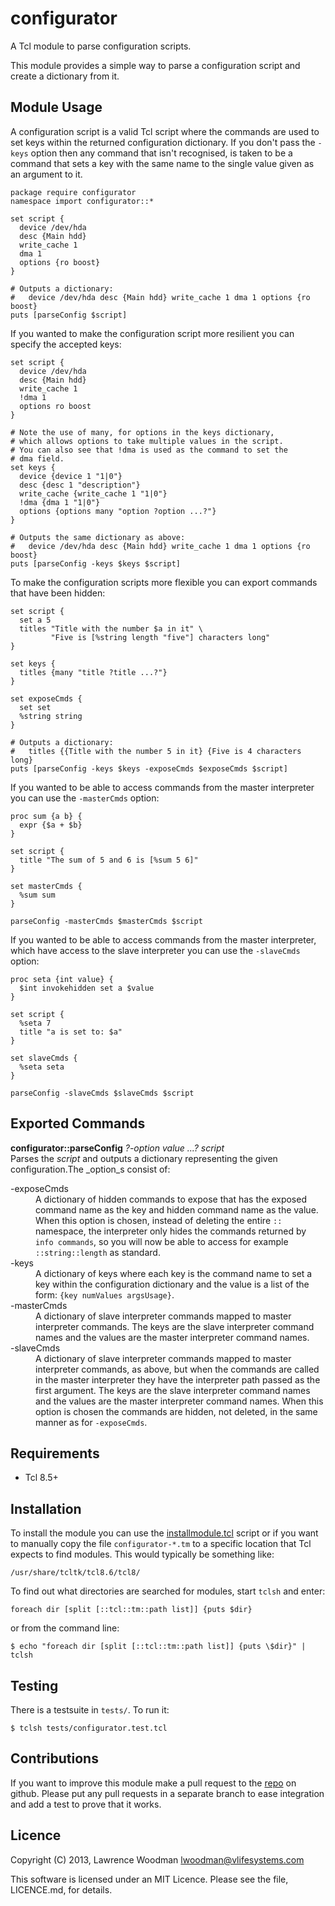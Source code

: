 configurator
============
A Tcl module to parse configuration scripts.

This module provides a simple way to parse a configuration script and create a dictionary from it.

Module Usage
------------
A configuration script is a valid Tcl script where the commands are used to set keys within the returned configuration dictionary.  If you don't pass the `-keys` option then any command that isn't recognised, is taken to be a command that sets a key with the same name to the single value given as an argument to it.

    package require configurator
    namespace import configurator::*

    set script {
      device /dev/hda
      desc {Main hdd}
      write_cache 1
      dma 1
      options {ro boost}
    }

    # Outputs a dictionary:
    #   device /dev/hda desc {Main hdd} write_cache 1 dma 1 options {ro boost}
    puts [parseConfig $script]

If you wanted to make the configuration script more resilient you can specify the accepted keys:

    set script {
      device /dev/hda
      desc {Main hdd}
      write_cache 1
      !dma 1
      options ro boost
    }

    # Note the use of many, for options in the keys dictionary,
    # which allows options to take multiple values in the script.
    # You can also see that !dma is used as the command to set the
    # dma field.
    set keys {
      device {device 1 "1|0"}
      desc {desc 1 "description"}
      write_cache {write_cache 1 "1|0"}
      !dma {dma 1 "1|0"}
      options {options many "option ?option ...?"}
    }

    # Outputs the same dictionary as above:
    #   device /dev/hda desc {Main hdd} write_cache 1 dma 1 options {ro boost}
    puts [parseConfig -keys $keys $script]


To make the configuration scripts more flexible you can export commands that have been hidden:

    set script {
      set a 5
      titles "Title with the number $a in it" \
             "Five is [%string length "five"] characters long"
    }

    set keys {
      titles {many "title ?title ...?"}
    }

    set exposeCmds {
      set set
      %string string
    }

    # Outputs a dictionary:
    #   titles {{Title with the number 5 in it} {Five is 4 characters long}
    puts [parseConfig -keys $keys -exposeCmds $exposeCmds $script]

If you wanted to be able to access commands from the master interpreter you can use the `-masterCmds` option:

    proc sum {a b} {
      expr {$a + $b}
    }

    set script {
      title "The sum of 5 and 6 is [%sum 5 6]"
    }

    set masterCmds {
      %sum sum
    }

    parseConfig -masterCmds $masterCmds $script

If you wanted to be able to access commands from the master interpreter, which have access to the slave interpreter you can use the `-slaveCmds` option:

    proc seta {int value} {
      $int invokehidden set a $value
    }

    set script {
      %seta 7
      title "a is set to: $a"
    }

    set slaveCmds {
      %seta seta
    }

    parseConfig -slaveCmds $slaveCmds $script

Exported Commands
-----------------

**configurator::parseConfig** _?-option value ...?_ _script_<br />
Parses the _script_ and outputs a dictionary representing the given configuration.The _option_s consist of:
<dl>
  <dt>-exposeCmds</dt>
    <dd>A dictionary of hidden commands to expose that has the exposed command name as the key and hidden command name as the value.  When this option is chosen, instead of deleting the entire <code>::</code> namespace, the interpreter only hides the commands returned by <code>info commands</code>, so you will now be able to access for example <code>::string::length</code> as standard.</dd>
  <dt>-keys</dt>
    <dd>A dictionary of keys where each key is the command name to set a key within the configuration dictionary and the value is a list of the form: <code>{key numValues argsUsage}</code>.</dd>
  <dt>-masterCmds</dt>
    <dd>A dictionary of slave interpreter commands mapped to master interpreter commands.  The keys are the slave interpreter command names and the values are the master interpreter command names.</dd>
  <dt>-slaveCmds</dt>
    <dd>A dictionary of slave interpreter commands mapped to master interpreter commands, as above, but when the commands are called in the master interpreter they have the interpreter path passed as the first argument.  The keys are the slave interpreter command names and the values are the master interpreter command names.  When this option is chosen the commands are hidden, not deleted, in the same manner as for <code>-exposeCmds</code>.</dd>
</dl>

Requirements
------------
*  Tcl 8.5+

Installation
------------
To install the module you can use the [installmodule.tcl](https://github.com/LawrenceWoodman/installmodule_tcl) script or if you want to manually copy the file `configurator-*.tm` to a specific location that Tcl expects to find modules.  This would typically be something like:

    /usr/share/tcltk/tcl8.6/tcl8/

To find out what directories are searched for modules, start `tclsh` and enter:

    foreach dir [split [::tcl::tm::path list]] {puts $dir}

or from the command line:

    $ echo "foreach dir [split [::tcl::tm::path list]] {puts \$dir}" | tclsh

Testing
-------
There is a testsuite in `tests/`.  To run it:

    $ tclsh tests/configurator.test.tcl

Contributions
-------------
If you want to improve this module make a pull request to the [repo](https://github.com/LawrenceWoodman/configurator_tcl) on github.  Please put any pull requests in a separate branch to ease integration and add a test to prove that it works.

Licence
-------
Copyright (C) 2013, Lawrence Woodman <lwoodman@vlifesystems.com>

This software is licensed under an MIT Licence.  Please see the file, LICENCE.md, for details.
